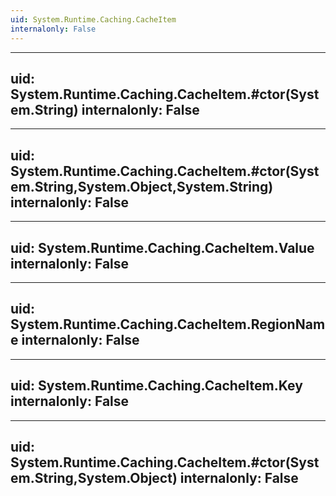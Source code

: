 ```yaml
---
uid: System.Runtime.Caching.CacheItem
internalonly: False
---
```


---
uid: System.Runtime.Caching.CacheItem.#ctor(System.String)
internalonly: False
---

---
uid: System.Runtime.Caching.CacheItem.#ctor(System.String,System.Object,System.String)
internalonly: False
---

---
uid: System.Runtime.Caching.CacheItem.Value
internalonly: False
---

---
uid: System.Runtime.Caching.CacheItem.RegionName
internalonly: False
---

---
uid: System.Runtime.Caching.CacheItem.Key
internalonly: False
---

---
uid: System.Runtime.Caching.CacheItem.#ctor(System.String,System.Object)
internalonly: False
---

